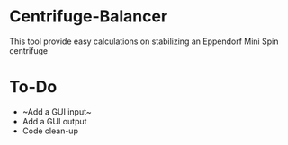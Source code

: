 # Centrifuge-Balancer
This tool provide easy calculations on stabilizing an Eppendorf Mini Spin centrifuge

# To-Do
* ~Add a GUI input~
* Add a GUI output
* Code clean-up
